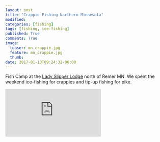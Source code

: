 ```yaml
---
layout: post
title: "Crappie Fishing Northern Minnesota"
modified:
categories: [fishing]
tags: [fishing, ice-fishing]
published: True
comments: True
image:
  teaser: mn_crappie.jpg
  feature: mn_crappie.jpg
  thumb:
date: 2017-01-13T09:24:32-06:00
---
```


Fish Camp at the <a target="_blank" href="http://ladyslipperlodge.blogspot.com/">Lady Slipper Lodge</a> north of Remer MN. We spent the weekend ice-fishing for crappies and tip-up fishing for pike.

<div class="video">
  <div class="video-wrapper">
      <iframe src="https://youtu.be/eGaw2KF7YIY" frameborder="0" allowfullscreen></iframe>
  </div>
</div>